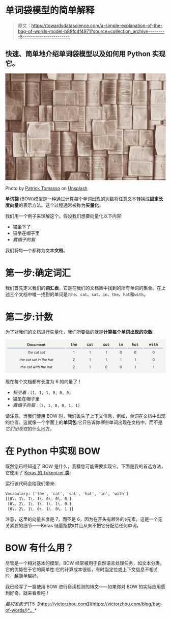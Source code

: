 # 单词袋模型的简单解释

> 原文：<https://towardsdatascience.com/a-simple-explanation-of-the-bag-of-words-model-b88fc4f4971?source=collection_archive---------5----------------------->

## 快速、简单地介绍单词袋模型以及如何用 Python 实现它。

![](img/46728e05e163820425912289aedddd15.png)

Photo by [Patrick Tomasso](https://unsplash.com/@impatrickt?utm_source=unsplash&utm_medium=referral&utm_content=creditCopyText) on [Unsplash](https://unsplash.com/s/photos/words?utm_source=unsplash&utm_medium=referral&utm_content=creditCopyText)

**单词袋** (BOW)模型是一种通过计算每个单词出现的次数将任意文本转换成**固定长度向量**的表示方法。这个过程通常被称为**矢量化**。

我们用一个例子来理解这个。假设我们想要向量化以下内容:

*   猫坐下了
*   猫坐在帽子里
*   *戴帽子的猫*

我们将每一个都称为文本**文档**。

# 第一步:确定词汇

我们首先定义我们的**词汇表**，它是在我们的文档集中找到的所有单词的集合。在上述三个文档中唯一找到的单词是:`the`、`cat`、`sat`、`in`、`the`、`hat`和`with`。

# 第二步:计数

为了对我们的文档进行矢量化，我们所要做的就是**计算每个单词出现的次数**:

![](img/9c8086228edeff56cde7779ce67fed36.png)

现在每个文档都有长度为 6 的向量了！

*   *猫坐着* : `[1, 1, 1, 0, 0, 0]`
*   猫坐在帽子里
*   *戴帽子的猫* : `[2, 1, 0, 0, 1, 1]`

请注意，当我们使用 BOW 时，我们丢失了上下文信息，例如，单词在文档中出现的位置。这就像一个字面上的**单词包**:它只告诉你*哪些*单词出现在文档中，而不是*它们出现在*的什么地方。

# 在 Python 中实现 BOW

既然您已经知道了 BOW 是什么，我猜您可能需要实现它。下面是我的首选方法，它使用了 [Keras 的 Tokenizer 类](https://keras.io/preprocessing/text/):

运行该代码会给我们带来:

```
Vocabulary: ['the', 'cat', 'sat', 'hat', 'in', 'with']
[[0\. 1\. 1\. 1\. 0\. 0\. 0.]
 [0\. 2\. 1\. 1\. 1\. 1\. 0.]
 [0\. 2\. 1\. 0\. 1\. 0\. 1.]]
```

注意，这里的向量长度是 7，而不是 6，因为在开头有额外的`0`元素。这是一个无关紧要的细节——Keras 储量指数`0`并且从来不把它分配给任何单词。

# BOW 有什么用？

尽管是一个相对基本的模型，BOW 经常被用于自然语言处理任务，如文本分类。它的优势在于它的简单性:它的计算成本很低，有时当定位或上下文信息不相关时，越简单越好。

我已经写了一篇使用 BOW 进行亵渎检测的博文——如果你对 BOW 的实际应用感到好奇，就来看看吧！

*最初发表于*[T5【https://victorzhou.com】](https://victorzhou.com/blog/bag-of-words/)*。*
